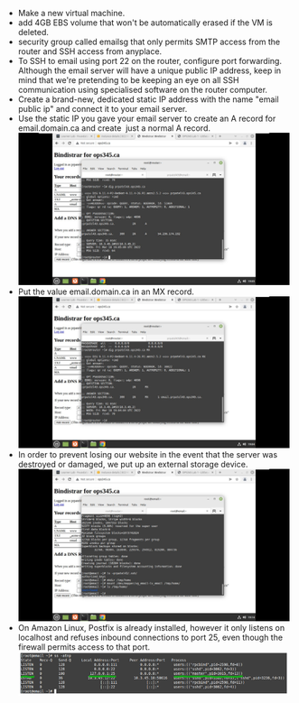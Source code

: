 * Make a new virtual machine.
*  add 4GB EBS volume that won't be automatically erased if the VM is deleted.
*  security group called emailsg that only permits SMTP access from the router and SSH access from anyplace.
* To SSH to email using port 22 on the router, configure port forwarding. Although the email server will have a unique public IP address, keep in mind that we're pretending to be keeping an eye on all SSH communication using specialised software on the router computer.
* Create a brand-new, dedicated static IP address with the name "email public ip" and connect it to your email server.
* Use the static IP you gave your email server to create an A record for email.domain.ca and create  just a normal A record.
![](Video/1.jpg)
* Put the value email.domain.ca in an MX record.
![](Video/MX%20final%20Quary.jpg)
* In order to prevent losing our website in the event that the server was destroyed or damaged, we put up an external storage device.
![](Video/final%20Mount.jpg)
* On Amazon Linux, Postfix is already installed, however it only listens on localhost and refuses inbound connections to port 25, even though the firewall permits access to that port.
![](Video/2.png)